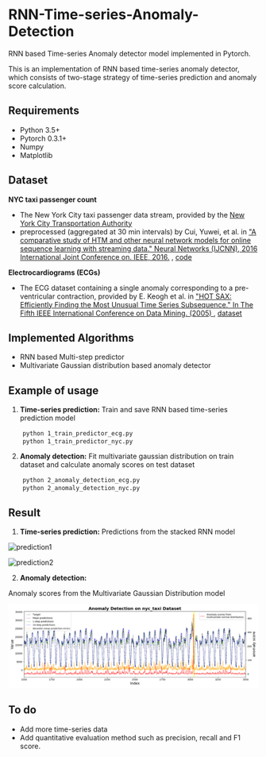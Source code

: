 # RNN-Time-series-Anomaly-Detection
RNN based Time-series Anomaly detector model implemented in Pytorch.

This is an implementation of RNN based time-series anomaly detector, which consists of two-stage strategy of time-series prediction and anomaly score calculation.


## Requirements
* Python 3.5+
* Pytorch 0.3.1+
* Numpy
* Matplotlib

## Dataset
__NYC taxi passenger count__
 * The New York City taxi passenger data stream, provided by the [New
York City Transportation Authority](http://www.nyc.gov/html/tlc/html/about/trip_record_data.shtml )
 * preprocessed (aggregated at 30 min intervals) by Cui, Yuwei, et al. in ["A comparative study of HTM and other neural network models for online sequence learning with streaming data." Neural Networks (IJCNN), 2016 International Joint Conference on. IEEE, 2016.](http://ieeexplore.ieee.org/abstract/document/7727380/)
  , [code](https://github.com/numenta/htmresearch/tree/master/projects/sequence_prediction)

__Electrocardiograms (ECGs)__
 * The ECG dataset containing a single anomaly corresponding to a pre-ventricular contraction, provided by E. Keogh et al. in
["HOT SAX: Efficiently Finding the Most Unusual Time Series Subsequence." In The Fifth IEEE International Conference on Data Mining. (2005)
](http://ieeexplore.ieee.org/abstract/document/1565683/)
  , [dataset](http://www.cs.ucr.edu/~eamonn/discords/)

## Implemented Algorithms
* RNN based Multi-step predictor
* Multivariate Gaussian distribution based anomaly detector

## Example of usage
1. __Time-series prediction:__
Train and save RNN based time-series prediction model
```
    python 1_train_predictor_ecg.py
    python 1_train_predictor_nyc.py
```
2. __Anomaly detection:__
Fit multivariate gaussian distribution on train dataset and
calculate anomaly scores on test dataset
```
    python 2_anomaly_detection_ecg.py
    python 2_anomaly_detection_nyc.py
```
## Result
1. __Time-series prediction:__
Predictions from the stacked RNN model

![prediction1](./fig/prediction_nyc_taxi.gif)


![prediction2](./fig/prediction_ecg.gif)

2. __Anomaly detection:__

Anomaly scores from the Multivariate Gaussian Distribution model

![scores1](./fig/scores_nyc_taxi.png)

## To do
* Add more time-series data
* Add quantitative evaluation method such as precision, recall and F1 score.


